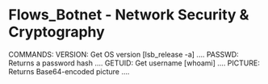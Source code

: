# Flows_Botnet - Network Security & Cryptography

COMMANDS:
  VERSION: Get OS version [lsb_release -a] ....
  PASSWD: Returns a password hash ....
  GETUID: Get username [whoami] .... 
  PICTURE: Returns Base64-encoded picture .... 
